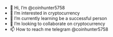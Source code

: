 - 👋 Hi, I’m @coinhunter5758
- 👀 I’m interested in cryptocurrency
- 🌱 I’m currently learning be a successful person
- 💞️ I’m looking to collaborate on cryptocurrency
- 📫 How to reach me telegram @coinhunter5758

<!---
coinhunter5758/coinhunter5758 is a ✨ special ✨ repository because its `README.md` (this file) appears on your GitHub profile.
You can click the Preview link to take a look at your changes.
--->
